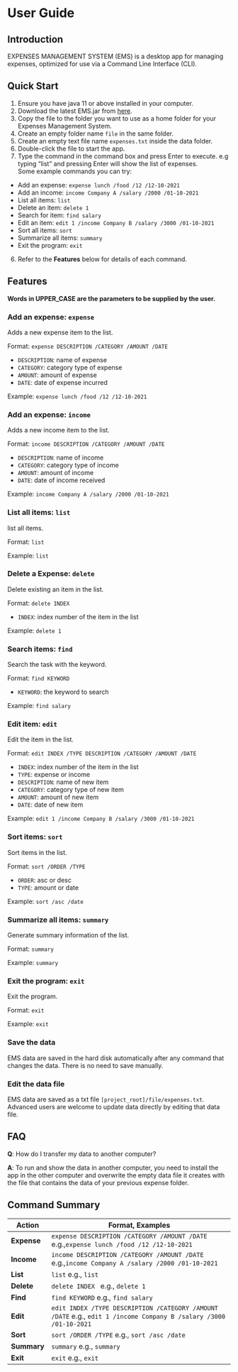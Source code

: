 # User Guide

## Introduction

EXPENSES MANAGEMENT SYSTEM (EMS) is a desktop app for managing expenses, optimized for use via a Command Line
Interface (CLI).

## Quick Start

1. Ensure you have java 11 or above installed in your computer.
2. Download the latest EMS.jar from [here](https://github.com/AY2122S1-TIC4001-F18-2/tp/releases).
3. Copy the file to the folder you want to use as a home folder for your Expenses Management System.
4. Create an empty folder name ```file``` in the same folder.
5. Create an empty text file name ```expenses.txt``` inside the data folder.
6. Double-click the file to start the app.
7. Type the command in the command box and press Enter to execute. e.g typing “list” and pressing Enter will show the
   list of expenses. <br/>
   Some example commands you can try:
* Add an expense: `expense lunch /food /12 /12-10-2021`
* Add an income: `income Company A /salary /2000 /01-10-2021`
* List all items: `list`
* Delete an item: `delete 1`
* Search for item: `find salary`
* Edit an item: `edit 1 /income Company B /salary /3000 /01-10-2021`
* Sort all items: `sort`
* Summarize all items: `summary`
* Exit the program: `exit`
6. Refer to the **Features** below for details of each command.

## Features

**Words in UPPER_CASE are the parameters to be supplied by the user.**

### Add an expense: `expense`

Adds a new expense item to the list.

Format: `expense DESCRIPTION /CATEGORY /AMOUNT /DATE`
* `DESCRIPTION`: name of expense
* `CATEGORY`: category type of expense
* `AMOUNT`: amount of expense
* `DATE`: date of expense incurred

Example: `expense lunch /food /12 /12-10-2021`

### Add an expense: `income`

Adds a new income item to the list.

Format: `income DESCRIPTION /CATEGORY /AMOUNT /DATE`
* `DESCRIPTION`: name of income
* `CATEGORY`: category type of income
* `AMOUNT`: amount of income
* `DATE`: date of income received

Example: `income Company A /salary /2000 /01-10-2021`

### List all items: `list`

list all items.

Format: `list`

Example: `list`

### Delete a Expense: `delete`

Delete existing an item in the list.

Format: `delete INDEX`
* `INDEX`: index number of the item in the list

Example: `delete 1`

### Search items: `find`

Search the task with the keyword.

Format: `find KEYWORD`
* `KEYWORD`: the keyword to search

Example: `find salary`

### Edit item: `edit`

Edit the item in the list.

Format: `edit INDEX /TYPE DESCRIPTION /CATEGORY /AMOUNT /DATE`
* `INDEX`: index number of the item in the list
* `TYPE`: expense or income
* `DESCRIPTION`: name of new item
* `CATEGORY`: category type of new item
* `AMOUNT`: amount of new item
* `DATE`: date of new item

Example: `edit 1 /income Company B /salary /3000 /01-10-2021`

### Sort items: `sort`

Sort items in the list.

Format: `sort /ORDER /TYPE`
* `ORDER`: asc or desc
* `TYPE`: amount or date

Example: `sort /asc /date`

### Summarize all items: `summary`

Generate summary information of the list.

Format: `summary`

Example: `summary`

### Exit the program: `exit`

Exit the program.

Format: `exit`

Example: `exit`

### Save the data

EMS data are saved in the hard disk automatically after any command that changes the data. There is no need to save manually.

### Edit the data file

EMS data are saved as a txt file ```[project_root]/file/expenses.txt```. Advanced users are welcome to update data directly by editing that data file.

## FAQ

**Q**: How do I transfer my data to another computer?

**A**: To run and show the data in another computer, you need to install the app in the other computer and overwrite the
empty data file it creates with the file that contains the data of your previous expense folder.

## Command Summary

**Action** | **Format, Examples**
------------ | -------------
**Expense** | ```expense DESCRIPTION /CATEGORY /AMOUNT /DATE``` e.g.,```expense lunch /food /12 /12-10-2021```
**Income** | ```income DESCRIPTION /CATEGORY /AMOUNT /DATE``` e.g.,```income Company A /salary /2000 /01-10-2021```
**List** | ```list``` e.g., ```list```
**Delete** | ```delete INDEX ``` e.g., ```delete 1```
**Find** | ```find KEYWORD``` e.g., ```find salary```
**Edit** | ```edit INDEX /TYPE DESCRIPTION /CATEGORY /AMOUNT /DATE``` e.g., ```edit 1 /income Company B /salary /3000 /01-10-2021```
**Sort** | ```sort /ORDER /TYPE``` e.g., ```sort /asc /date```
**Summary** | ```summary``` e.g., ```summary```
**Exit** | ```exit``` e.g., ```exit```
